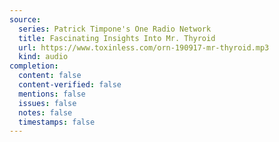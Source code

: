 ```yaml
---
source:
  series: Patrick Timpone's One Radio Network
  title: Fascinating Insights Into Mr. Thyroid
  url: https://www.toxinless.com/orn-190917-mr-thyroid.mp3
  kind: audio
completion:
  content: false
  content-verified: false
  mentions: false
  issues: false
  notes: false
  timestamps: false
---
```

